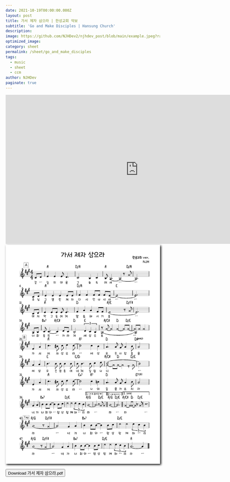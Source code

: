 ```yaml
---
date: 2021-10-19T00:00:00.000Z
layout: post
title: 가서 제자 삼으라 | 한성교회 악보
subtitle: 'Go and Make Disciples | Hansung Church'
description: 
image: https://github.com/NJHDev2/njhdev_post/blob/main/example.jpeg?raw=true
optimized_image: 
category: sheet
permalink: /sheet/go_and_make_disciples
tags:
  - music
  - sheet
  - ccm
author: NJHDev
paginate: true
---
```

<iframe width="864" height="486" src="https://www.youtube.com/embed/bZc7ilIBmqg?start=262&autoplay=0&rel=0&modestbranding=1" title="YouTube video player" frameborder="0" allow="accelerometer; autoplay; clipboard-write; encrypted-media; gyroscope; picture-in-picture" allowfullscreen></iframe>

<img src="https://github.com/NJHDev2/njhdev_post/blob/main/sheet/%EA%B0%80%EC%84%9C%20%EC%A0%9C%EC%9E%90%20%EC%82%BC%EC%9C%BC%EB%9D%BC.png?raw=true" style="filter: drop-shadow(3px 3px 3px #000)">

<button class="downloadbtn" type="button" 
        onclick="window.open('https://drive.google.com/uc?export=download&id=1z0zbyOvFeOSCSfc2_djxPHgGatsYKG9g');">
        <i class="fa fa-cloud-download"></i>
        Download 가서 제자 삼으라.pdf
</button>

